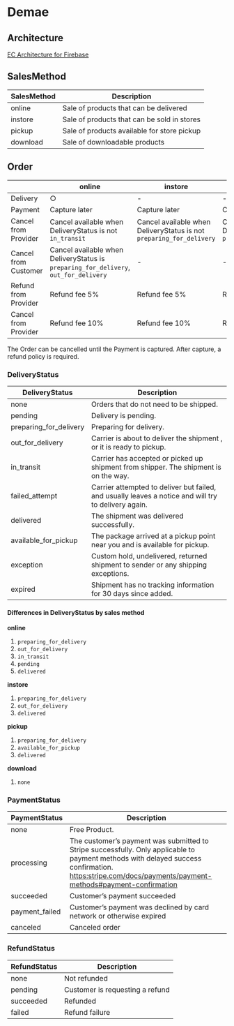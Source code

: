 # Demae

## Architecture

[EC Architecture for Firebase](https:miro.com/app/board/o9J_km01nvw=/)

## SalesMethod

| SalesMethod | Description |
|-|-|
| online | Sale of products that can be delivered |
| instore | Sale of products that can be sold in stores |
| pickup | Sale of products available for store pickup |
| download | Sale of downloadable products |

## Order

|  | online | instore | pickup | download | 
|-|-|-|-|-|
| Delivery | ○ | - | - | - |
| Payment | Capture later | Capture later | Capture later | Immediate |
| Cancel from Provider | Cancel available when DeliveryStatus is not `in_transit` | Cancel available when DeliveryStatus is not `preparing_for_delivery` | Cancel available when DeliveryStatus is not `preparing_for_delivery` | - |
| Cancel from Customer | Cancel available when DeliveryStatus is `preparing_for_delivery`, `out_for_delivery` | - | - | - |
| Refund from Provider | Refund fee 5% | Refund fee 5% | Refund fee 5% | Refund fee 5% |
| Cancel from Provider | Refund fee 10% | Refund fee 10% | Refund fee 80% | Refund fee 80% |


The Order can be cancelled until the Payment is captured.
After capture, a refund policy is required.

### DeliveryStatus

| DeliveryStatus | Description |
|-|-|
| none | Orders that do not need to be shipped. |
| pending | Delivery is pending. |
|	preparing_for_delivery | Preparing for delivery. |
|	out_for_delivery | Carrier is about to deliver the shipment , or it is ready to pickup. |
|	in_transit | Carrier has accepted or picked up shipment from shipper. The shipment is on the way. |
|	failed_attempt | Carrier attempted to deliver but failed, and usually leaves a notice and will try to delivery again. |
|	delivered | The shipment was delivered successfully. |
|	available_for_pickup | The package arrived at a pickup point near you and is available for pickup. |
|	exception | Custom hold, undelivered, returned shipment to sender or any shipping exceptions. |
|	expired | Shipment has no tracking information for 30 days since added.|

#### Differences in DeliveryStatus by sales method

__online__

1. `preparing_for_delivery`
1. `out_for_delivery`
1. `in_transit`
1. `pending`
1. `delivered`

__instore__

1. `preparing_for_delivery`
1. `out_for_delivery`
1. `delivered`

__pickup__

1. `preparing_for_delivery`
1. `available_for_pickup`
1. `delivered`

__download__

1. `none`

### PaymentStatus

| PaymentStatus | Description |
|-|-|
|	none | Free Product. |
|	processing | The customer’s payment was submitted to Stripe successfully. Only applicable to payment methods with delayed success confirmation. [https:stripe.com/docs/payments/payment-methods#payment-confirmation](https:stripe.com/docs/payments/payment-methods#payment-confirmation) |
|	succeeded | Customer’s payment succeeded |
|	payment_failed | Customer’s payment was declined by card network or otherwise expired |
|	canceled | Canceled order |

### RefundStatus

| RefundStatus | Description |
|-|-|
|	none | Not refunded |
|	pending | Customer is requesting a refund |
|	succeeded | Refunded |
|	failed | Refund failure |
